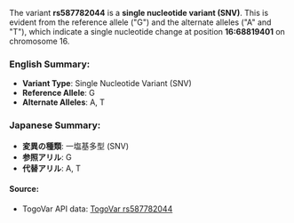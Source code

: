 The variant **rs587782044** is a **single nucleotide variant (SNV)**. This is evident from the reference allele ("G") and the alternate alleles ("A" and "T"), which indicate a single nucleotide change at position **16:68819401** on chromosome 16.

### English Summary:
- **Variant Type**: Single Nucleotide Variant (SNV)
- **Reference Allele**: G
- **Alternate Alleles**: A, T

### Japanese Summary:
- **変異の種類**: 一塩基多型 (SNV)
- **参照アリル**: G
- **代替アリル**: A, T

#### Source:
- TogoVar API data: [TogoVar rs587782044](https://togovar.org)